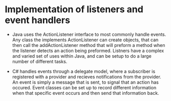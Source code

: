 # Implementation of listeners and event handlers

  - Java uses the ActionListener interface to most commonly handle events. Any class the implements ActionListener can create objects, that can then call the addActionListener method that will preform a method when the listener detects an action being preformed. Listners have a complex and varied set of uses within Java, and can be setup to do a large number of different tasks.
  
  - C# handles events through a delegate model, where a subscriber is registered with a provider and recieves notifications from the provider. An event is simply a message that is sent, to signal that an action has occured. Event classes can be set up to record different information when that specific event occurs and then send that information back. 
